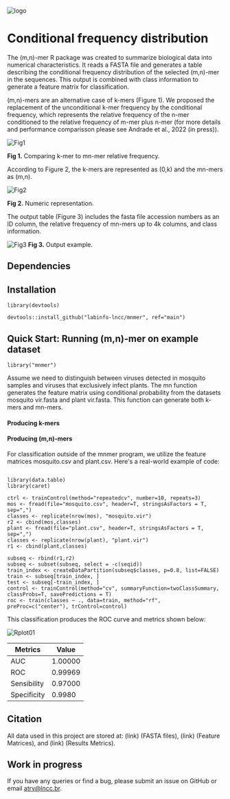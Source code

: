 ![logo](https://user-images.githubusercontent.com/57667417/191082345-57fed066-37e9-4a8a-a65a-c9562d0625a4.png)

# Conditional frequency distribution

The (m,n)-mer R package was created to summarize biological data into numerical characteristics. It reads a FASTA file and generates a table describing the conditional frequency distribution of the selected (m,n)-mer in the sequences. This output is combined with class information to generate a feature matrix for classification. 

(m,n)-mers are an alternative case of k-mers (Figure 1). We proposed the replacement of the unconditional k-mer frequency 
by the conditional frequency, which represents the relative frequency of the n-mer conditioned to the relative frequency of m-mer plus n-mer (for more details and performance comparisson please see Andrade et al., 2022 (in press)). 

![Fig1](https://user-images.githubusercontent.com/57667417/191081859-0b0ae464-f257-4c82-9dea-8d4629605357.png)

**Fig 1.** Comparing k-mer to mn-mer relative frequency.

According to Figure 2, the k-mers are represented as (0,k) and the mn-mers as (m,n).

![Fig2](https://user-images.githubusercontent.com/57667417/191081936-1aed5ca6-9c88-4d4d-a46b-e1ccae0bcafe.png)

**Fig 2.** Numeric representation.

The output table (Figure 3) includes the fasta file accession numbers as an ID column, the relative frequency of mn-mers up to 4k columns, and class information. 

![Fig3](https://user-images.githubusercontent.com/57667417/191082016-b6835c4c-c115-498d-a2d1-c7d93ec20fe5.png)
**Fig 3.** Output example.


## Dependencies



## Installation

```
library(devtools)

devtools::install_github("labinfo-lncc/mnmer", ref="main")
```



## Quick Start: Running (m,n)-mer on example dataset

```
library("mnmer")
```

Assume we need to distinguish between viruses detected in mosquito samples and viruses that exclusively infect plants. The mn function generates the feature matrix using conditional probability from the datasets mosquito vir.fasta and plant vir.fasta. This function can generate both k-mers and mn-mers.

#### Producing k-mers

#### Producing (m,n)-mers 

For classification outside of the mnmer program, we utilize the feature matrices mosquito.csv and plant.csv. Here's a real-world example of code:

```

library(data.table)
library(caret)

ctrl <- trainControl(method="repeatedcv", number=10, repeats=3)
mos <- fread(file="mosquito.csv", header=T, stringsAsFactors = T, sep=",")
classes <- replicate(nrow(mos), "mosquito.vir")
r2 <- cbind(mos,classes)
plant <- fread(file="plant.csv", header=T, stringsAsFactors = T, sep=",")
classes <- replicate(nrow(plant), "plant.vir")
r1 <- cbind(plant,classes)

subseq <- rbind(r1,r2)
subseq <- subset(subseq, select = -c(seqid))
train_index <- createDataPartition(subseq$classes, p=0.8, list=FALSE)
train <- subseq[train_index, ]
test <- subseq[-train_index, ]
control <- trainControl(method="cv", summaryFunction=twoClassSummary, classProbs=T, savePredictions = T)
roc <- train(classes ~ ., data=train, method="rf", preProc=c("center"), trControl=control)

```

This classification produces the ROC curve and metrics shown below:


![Rplot01](https://user-images.githubusercontent.com/57667417/191288837-2f13cee0-96f8-48fb-a4e0-e7e28d832efe.png)


Metrics | Value
--- | ---
AUC | 1.00000
ROC | 0.99969
Sensibility | 0.97000
Specificity | 0.9980

## Citation

All data used in this project are stored at: (link) (FASTA files), (link) (Feature Matrices), and (link) (Results Metrics). 



## Work in progress

If you have any queries or find a bug, please submit an issue on GitHub or email atrv@lncc.br.
